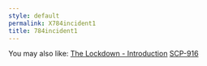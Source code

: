 ```yaml
---
style: default
permalink: X784incident1
title: 784incident1
---
```

You may also like:
[The Lockdown - Introduction](http://scp-wiki.net/the-lockdown)
[SCP-916](http://scp-wiki.net/scp-916)